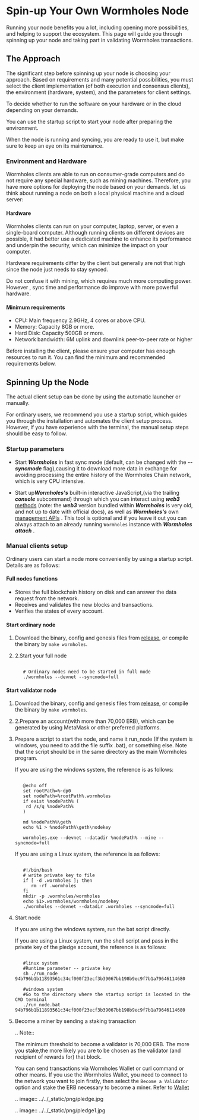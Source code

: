 # Spin-up Your Own Wormholes Node

Running your node benefits you a lot, including opening more possibilities, and helping to support the ecosystem. This
page will guide you through spinning up your node and taking part in validating Wormholes transactions.

## The Approach

The significant step before spinning up your node is choosing your approach. Based on requirements and many potential possibilities,
you must select the client implementation (of both execution and consensus clients), the environment (hardware, system), and the
parameters for client settings.

To decide whether to run the software on your hardware or in the cloud depending on your demands.

You can use the startup script to start your node after preparing the environment.

When the node is running and syncing, you are ready to use it, but make sure to keep an eye on its maintenance.

### Environment and Hardware

Wormholes clients are able to run on consumer-grade computers and do not require any special hardware, such as mining machines.
Therefore, you have more options for deploying the node based on your demands. let us think about running a node on both a local
physical machine and a cloud server:

#### Hardware

Wormholes clients can run on your computer, laptop, server, or even a single-board computer. Although running clients on
different devices are possible, it had better use a dedicated machine to enhance its performance and underpin the security,
which can minimize the impact on your computer.

Hardware requirements differ by the client but generally are not that high since the node just needs to stay synced.

Do not confuse it with mining, which requires much more computing power. However , sync time and performance do improve with more
powerful hardware.

#### Minimum requirements

-  CPU: Main frequency 2.9GHz, 4 cores or above CPU.
-  Memory: Capacity 8GB or more.
-  Hard Disk: Capacity 500GB or more.
-  Network bandwidth: 6M uplink and downlink peer-to-peer rate or higher

Before installing the client, please ensure your computer has enough resources to run it. You can find the minimum and recommended requirements below.


## Spinning Up the Node

The actual client setup can be done by using the automatic launcher or manually.

For ordinary users, we recommend you use a startup script, which guides you through the installation and automates the client setup process. However,
if you have experience with the terminal, the manual setup steps should be easy to follow.

### Startup parameters

- Start ***Wormholes*** in fast sync mode (default, can be changed with
  the ***--syncmode*** flag),causing it to download more data in exchange for
  avoiding processing the entire history of the Wormholes Chain network,
  which is very CPU intensive.

- Start up***Wormholes's*** built-in interactive JavaScript,(via the trailing
  ***console*** subcommand) through which you can interact using ***web3***
  [methods](https://learnblockchain.cn/docs/web3.js/getting-started.html)
  (note: the ***web3*** version bundled within ***Wormholes*** is very old, and
  not up to date with official docs), as well as ***Wormholes's*** own [management APIs](https://www.wormholes.com/docs/management/) .
  This tool is optional and if you leave it out you can always attach to an already running ``Wormholes``
  instance with ***Wormholes attach*** .


### Manual clients setup

Ordinary users can start a node more conveniently by using a startup script. Details are as follows:

#### Full nodes functions

-  Stores the full blockchain history on disk and can answer the data request from the network.
-  Receives and validates the new blocks and transactions.
-  Verifies the states of every account.

#### Start ordinary node

1. Download the binary, config and genesis files from [release](https://github.com/wormholes-org/wormholes),
   or compile the binary by ``make wormholes``.

2. 2.Start your full node

   ````

      # Ordinary nodes need to be started in full mode
      ./wormholes --devnet --syncmode=full

   ````

#### Start validator node

1. Download the binary, config and genesis files from
   [release](https://github.com/wormholes-org/wormholes>),
   or compile the binary by ``make wormholes``.

2. 2.Prepare an account(with more than 70,000 ERB), which can be generated by using MetaMask or other preferred platforms.


3. Prepare a script to start the node, and name it run_node (If the system is windows, you need to add the file suffix .bat),
   or something else. Note that the script should be in the same directory as the main Wormholes program.

   If you are using the windows system, the reference is as follows:

   ````
      
      @echo off
      set rootPath=%~dp0
      set nodePath=%rootPath%.wormholes
      if exist %nodePath% (
	   rd /s/q %nodePath%
      )

      md %nodePath%\geth
      echo %1 > %nodePath%\geth\nodekey

      wormholes.exe --devnet --datadir %nodePath% --mine --syncmode=full
   
   ````

   If you are using a Linux system, the reference is as follows:

   ````
      
      #!/bin/bash
      # write private key to file
      if [ -d .wormholes ]; then
         rm -rf .wormholes
      fi
      mkdir -p .wormholes/wormholes
      echo $1>.wormholes/wormholes/nodekey
      ./wormholes --devnet --datadir .wormholes --syncmode=full
   
   ````

4. Start node

   If you are using the windows system, run the bat script directly.

   If you are using a Linux system, run the shell script and pass in the private key of the pledge account, the reference is as follows:

   ````

      #linux system
      #Runtime parameter -- private key
      sh ./run_node 94b796b1b11893561c34cf000f23ecf3b39067bb198b9ec9f7b1a79646114680

      #windows system
      #Go to the directory where the startup script is located in the CMD terminal
      ./run_node.bat 94b796b1b11893561c34cf000f23ecf3b39067bb198b9ec9f7b1a79646114680

   ````


5. Become a miner by sending a staking transaction

   .. Note::

   The minimum threshold to become a validator is 70,000 ERB. The more you stake,the more likely you are to be chosen as the validator (and recipient of rewards for) that block.

   You can send transactions via Wormholes Wallet or curl command or other means. If you use the Wormholes Wallet, you need to connect to the network you want to join firstly,
   then select the ``Become a Validator`` option and stake the ERB necessary to become a miner. Refer to
   [Wallet](https://www.wormholestest.com/wallet/#/wallet)

   .. image::
   ../../_static/png/pledge.jpg

   .. image::
   ../../_static/png/pledge1.jpg